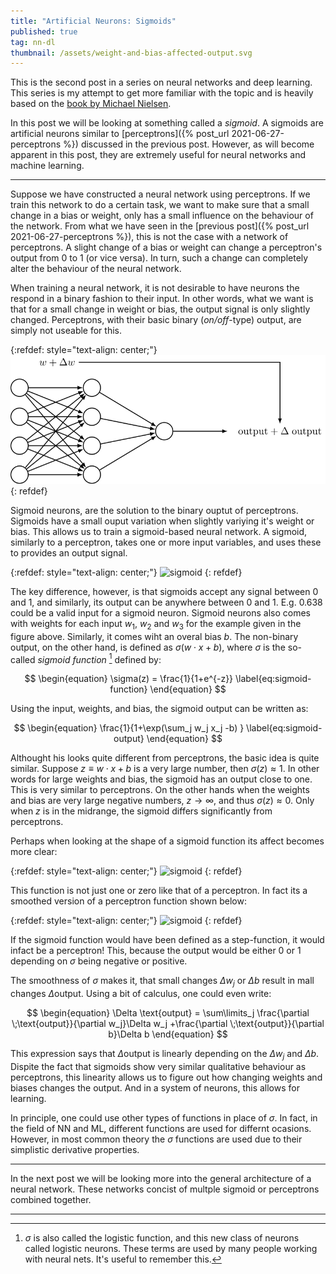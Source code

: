 ```yaml
---
title: "Artificial Neurons: Sigmoids"
published: true
tag: nn-dl
thumbnail: /assets/weight-and-bias-affected-output.svg
---
```


This is the second post in a series on neural networks and deep learning. This
series is my attempt to get more familiar with the topic and is heavily based on
the [book by Michael Nielsen](http://neuralnetworksanddeeplearning.com/).

In this post we will be looking at something called a *sigmoid*. A sigmoids are
artificial neurons similar to [perceptrons]({% post_url
2021-06-27-perceptrons %})  discussed in the previous post. However, as will
become apparent in this post, they are extremely useful for neural networks and
machine learning.

<hr>

Suppose we have constructed a neural network using perceptrons. If we train this
network to do a certain task, we want to make sure that a small change in a bias
or weight, only has a small influence on the behaviour of the network. From what
we have seen in the [previous post]({% post_url 2021-06-27-perceptrons %}), this
is not the case with a network of perceptrons. A slight change of a bias or
weight can change a perceptron's output from 0 to 1 (or vice versa). In turn,
such a change can completely alter the behaviour of the neural network.

When training a neural network, it is not desirable to have neurons the respond
in a binary fashion to their input. In other words, what we want is that for a
small change in weight or bias, the output signal is only slightly changed.
Perceptrons, with their basic binary (*on/off*-type) output, are simply not
useable for this.


{:refdef: style="text-align: center;"}
![weights and biasn](/assets/weight-and-bias-affected-output.svg)
{: refdef}

Sigmoid neurons, are the solution to the binary ouptut of perceptrons. Sigmoids
have a small ouput variation when slightly variying it's weight or bias. This
allows us to train a sigmoid-based neural network. A sigmoid, similarly to a
perceptron, takes one or more input variables, and uses these to provides an
output signal.

{:refdef: style="text-align: center;"}
![sigmoid](/assets/sigmoid.svg)
{: refdef}

The key difference, however, is that sigmoids accept any signal between 0 and 1,
and similarly, its output can be anywhere between 0 and 1. E.g. 0.638 could be a
valid input for a sigmoid neuron. Sigmoid neurons also comes with weights for
each input $w_1$, $w_2$ and $w_3$ for the example given in the figure above.
Similarly, it comes wiht an overal bias $b$. The non-binary output, on the other
hand, is defined as $\sigma (w\cdot x + b)$, where $\sigma$ is the so-called
*sigmoid function* [^1] defined by:

$$ \begin{equation}
\sigma(z) = \frac{1}{1+e^{-z}}
\label{eq:sigmoid-function}
 \end{equation} $$

Using the input, weights, and bias, the sigmoid output can be written as:

$$ \begin{equation}
\frac{1}{1+\exp(\sum_j w_j x_j -b) }
\label{eq:sigmoid-output}
 \end{equation} $$

 Althought his looks quite different from perceptrons, the basic idea is quite
 similar. Suppose $z\equiv w \cdot x +b$ is a very large number, then
 $\sigma(z)\approx 1$. In other words for large weights and bias, the sigmoid
 has an output close to one. This is very similar to perceptrons. On the other
 hands when the weights and bias are very large negative numbers, $z \to
 \infty$, and thus $\sigma(z)\approx 0$. Only when $z$ is in the midrange, the
 sigmoid differs significantly from perceptrons.

Perhaps when looking at the shape of a sigmoid function its affect becomes more
clear:

{:refdef: style="text-align: center;"}
![sigmoid](/assets/sigmoid-function.svg)
{: refdef}

This function is not just one or zero like that of a perceptron. In fact its a
smoothed version of a perceptron function shown below:

{:refdef: style="text-align: center;"}
![sigmoid](/assets/perceptron-function.svg)
{: refdef}

If the sigmoid function would have been defined as a step-function, it would
infact be a perceptron! This, because the output would be either 0 or 1
depending on $\sigma$ being negative or positive.

The smoothness of $\sigma$ makes it, that small changes $\Delta w_j$ or $\Delta
b$ result in mall changes  $\Delta \text{output}$. Using a bit of calculus, one
could even write:

$$ \begin{equation}
\Delta \text{output} = \sum\limits_j \frac{\partial \;\text{output}}{\partial
w_j}\Delta w_j +\frac{\partial \;\text{output}}{\partial b}\Delta b
 \end{equation} $$

This expression says that $\Delta \text{output}$ is linearly depending on the
$\Delta w_j$  and $\Delta b$. Dispite the fact that sigmoids show very similar
qualitative behaviour as perceptrons, this linearity allows us to figure out how
changing weights and biases changes the output. And in a system of neurons, this
allows for learning.

In principle, one could use other types of functions in place of $\sigma$. In
fact, in the field of NN and ML, different functions are used for differnt
ocasions. However, in most common theory the $\sigma$ functions are used due to
their simplistic derivative properties.

<hr>

In the next post we will be looking more into the general architecture of a 
neural network. These networks concist of multple sigmoid or perceptrons
combined together.

[^1]: $\sigma$ is also called the logistic function, and this new class of neurons called logistic neurons. These terms are used by many people working with neural nets. It's useful to remember this.

<hr>
